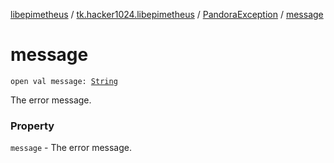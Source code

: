 [libepimetheus](../../index.md) / [tk.hacker1024.libepimetheus](../index.md) / [PandoraException](index.md) / [message](./message.md)

# message

`open val message: `[`String`](https://kotlinlang.org/api/latest/jvm/stdlib/kotlin/-string/index.html)

The error message.

### Property

`message` - The error message.